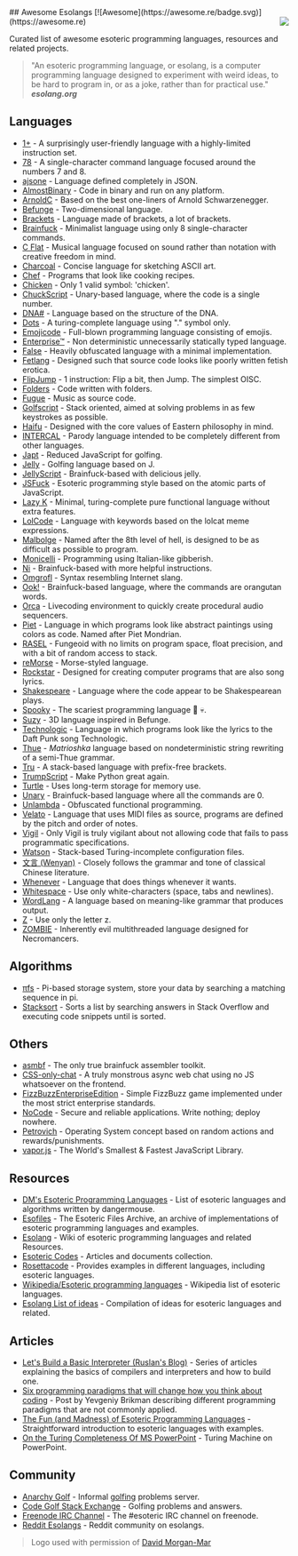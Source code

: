 <div class="github-widget" data-repo="angrykoala/awesome-esolangs"></div>
<script async src="https://pagead2.googlesyndication.com/pagead/js/adsbygoogle.js"></script><ins class="adsbygoogle" style="display:block" data-ad-client="ca-pub-6890694312814945" data-ad-slot="5473692530" data-ad-format="auto"  data-full-width-responsive="true"></ins><script>(adsbygoogle = window.adsbygoogle || []).push({});</script>
## Awesome Esolangs [![Awesome](https://awesome.re/badge.svg)](https://awesome.re)

<img src="https://raw.githubusercontent.com/angrykoala/awesome-esolangs/master/logo_piet.png" align="right">

Curated list of awesome esoteric programming languages, resources and related projects.


> "An esoteric programming language, or esolang, is a computer programming language designed to experiment with weird ideas, to be hard to program in, or as a joke, rather than for practical use."  
> ***esolang.org***




## Languages

* [1+](https://esolangs.org/wiki/1%2B) - A surprisingly user-friendly language with a highly-limited instruction set.
* [78](https://github.com/oatmealine/78) - A single-character command language focused around the numbers 7 and 8.
* [ajsone](https://www.quaxio.com/ajsone) - Language defined completely in JSON.
* [AlmostBinary](https://github.com/wsdt/AlmostBinary) - Code in binary and run on any platform.
* [ArnoldC](http://lhartikk.github.io/ArnoldC) - Based on the best one-liners of Arnold Schwarzenegger.
* [Befunge](https://esolangs.org/wiki/Befunge) - Two-dimensional language.
* [Brackets](https://github.com/kvbc/brackets) - Language made of brackets, a lot of brackets.
* [Brainfuck](https://esolangs.org/wiki/Brainfuck) - Minimalist language using only 8 single-character commands.
* [C Flat](https://github.com/NicksterSand/Cflat) - Musical language focused on sound rather than notation with creative freedom in mind.
* [Charcoal](https://github.com/somebody1234/Charcoal) - Concise language for sketching ASCII art.
* [Chef](http://www.dangermouse.net/esoteric/chef.html) - Programs that look like cooking recipes.
* [Chicken](https://esolangs.org/wiki/Chicken) - Only 1 valid symbol: 'chicken'.
* [ChuckScript](https://github.com/angrykoala/chuckscript) - Unary-based language, where the code is a single number.
* [DNA#](https://esolangs.org/wiki/DNA-Sharp) - Language based on the structure of the DNA.
* [Dots](https://github.com/josconno/dots) - A turing-complete language using "." symbol only.
* [Emojicode](http://www.emojicode.org) - Full-blown programming language consisting of emojis.
* [Enterprise™](https://github.com/joaomilho/Enterprise) - Non deterministic unnecessarily statically typed language.
* [False](http://strlen.com/false-language) - Heavily obfuscated language with a minimal implementation.
* [Fetlang](https://github.com/Property404/fetlang) - Designed such that source code looks like poorly written fetish erotica.
* [FlipJump](https://github.com/tomhea/flip-jump) - 1 instruction: Flip a bit, then Jump. The simplest OISC.
* [Folders](https://github.com/rottytooth/Folders) - Code written with folders.
* [Fugue](https://esolangs.org/wiki/Fugue) - Music as source code.
* [Golfscript](http://www.golfscript.com/golfscript) - Stack oriented, aimed at solving problems in as few keystrokes as possible.
* [Haifu](http://www.dangermouse.net/esoteric/haifu.html) - Designed with the core values of Eastern philosophy in mind.
* [INTERCAL](http://www.catb.org/~esr/intercal) - Parody language intended to be completely different from other languages.
* [Japt](https://github.com/ETHproductions/japt) - Reduced JavaScript for golfing.
* [Jelly](https://github.com/DennisMitchell/jellylanguage) - Golfing language based on J.
* [JellyScript](https://github.com/nguyenphuminh/Jellyscript) - Brainfuck-based with delicious jelly.
* [JSFuck](https://github.com/aemkei/jsfuck) - Esoteric programming style based on the atomic parts of JavaScript.
* [Lazy K](https://tromp.github.io/cl/lazy-k.html) - Minimal, turing-complete pure functional language without extra features.
* [LolCode](http://lolcode.org) - Language with keywords based on the lolcat meme expressions.
* [Malbolge](http://www.lscheffer.com/malbolge.shtml) - Named after the 8th level of hell, is designed to be as difficult as possible to program.
* [Monicelli](https://github.com/esseks/monicelli) - Programming using Italian-like gibberish.
* [Ni](https://github.com/DeybisMelendez/ni) - Brainfuck-based with more helpful instructions.
* [Omgrofl](https://esolangs.org/wiki/Omgrofl) - Syntax resembling Internet slang.
* [Ook!](http://www.dangermouse.net/esoteric/ook.html) - Brainfuck-based language, where the commands are orangutan words.
* [Orca](https://hundredrabbits.itch.io/orca) - Livecoding environment to quickly create procedural audio sequencers.
* [Piet](http://www.dangermouse.net/esoteric/piet.html) -  Language in which programs look like abstract paintings using colors as code. Named after Piet Mondrian.
* [RASEL](https://github.com/Nakilon/rasel) - Fungeoid with no limits on program space, float precision, and with a bit of random access to stack.
* [reMorse](http://esolangs.org/wiki/reMorse) - Morse-styled language.
* [Rockstar](https://github.com/dylanbeattie/rockstar) - Designed for creating computer programs that are also song lyrics.
* [Shakespeare](http://shakespearelang.sourceforge.net) - Language where the code appear to be Shakespearean plays.
* [Spooky](https://spookylang.com) - The scariest programming language  :jack_o_lantern: :skull:.
* [Suzy](https://github.com/gvx/suzy) - 3D language inspired in Befunge.
* [Technologic](https://esolangs.org/wiki/Technologic) - Language in which programs look like the lyrics to the Daft Punk song Technologic.
* [Thue](https://github.com/jcolag/Thue) - *Matrioshka* language based on nondeterministic string rewriting of a semi-Thue grammar.
* [Tru](https://github.com/sungwoncho/tru) - A stack-based language with prefix-free brackets.
* [TrumpScript](https://github.com/samshadwell/TrumpScript) - Make Python great again.
* [Turtle](https://github.com/TypeMonkey/Turtle) - Uses long-term storage for memory use.
* [Unary](https://esolangs.org/wiki/Unary) - Brainfuck-based language where all the commands are 0.
* [Unlambda](http://www.madore.org/~david/programs/unlambda) - Obfuscated functional programming.
* [Velato](http://velato.net) - Language that uses MIDI files as source, programs are defined by the pitch and order of notes.
* [Vigil](https://github.com/munificent/vigil) - Only Vigil is truly vigilant about not allowing code that fails to pass programmatic specifications.
* [Watson](https://github.com/genkami/watson) - Stack-based Turing-incomplete configuration files.
* [文言 (Wenyan)](http://wenyan-lang.lingdong.works) - Closely follows the grammar and tone of classical Chinese literature.
* [Whenever](http://www.dangermouse.net/esoteric/whenever.html) - Language that does things whenever it wants.
* [Whitespace](http://web.archive.org/web/20150623025348/http://compsoc.dur.ac.uk/whitespace) - Use only white-characters (space, tabs and newlines).
* [WordLang](https://github.com/WilliamRagstad/WordLang) - A language based on meaning-like grammar that produces output.
* [Z](https://esolangs.org/wiki/Z) - Use only the letter z.
* [ZOMBIE](https://www.dangermouse.net/esoteric/zombie.html) - Inherently evil multithreaded language designed for Necromancers.

## Algorithms

* [πfs](https://github.com/philipl/pifs) - Pi-based storage system, store your data by searching a matching sequence in pi.
* [Stacksort](https://gkoberger.github.io/stacksort) - Sorts a list by searching answers in Stack Overflow and executing code snippets until is sorted.

## Others

* [asmbf](https://github.com/KrzysztofSzewczyk/asmbf) - The only true brainfuck assembler toolkit.
* [CSS-only-chat](https://github.com/kkuchta/css-only-chat) - A truly monstrous async web chat using no JS whatsoever on the frontend.
* [FizzBuzzEnterpriseEdition](https://github.com/EnterpriseQualityCoding/FizzBuzzEnterpriseEdition) - Simple FizzBuzz game implemented under the most strict enterprise standards.
* [NoCode](https://github.com/kelseyhightower/nocode) - Secure and reliable applications. Write nothing; deploy nowhere.
* [Petrovich](http://www.dangermouse.net/esoteric/petrovich.html) - Operating System concept based on random actions and rewards/punishments.
* [vapor.js](https://github.com/madrobby/vapor.js) - The World's Smallest & Fastest JavaScript Library.

## Resources

* [DM's Esoteric Programming Languages](http://www.dangermouse.net/esoteric) - List of esoteric languages and algorithms written by dangermouse.
* [Esofiles](https://github.com/graue/esofiles) - The Esoteric Files Archive, an archive of implementations of esoteric programming languages and examples.
* [Esolang](https://esolangs.org) - Wiki of esoteric programming languages and related Resources.
* [Esoteric Codes](https://esoteric.codes) - Articles and documents collection.
* [Rosettacode](http://rosettacode.org/wiki/Rosetta_Code) - Provides examples in different languages, including esoteric languages.
* [Wikipedia/Esoteric programming languages](https://en.wikipedia.org/wiki/Esoteric_programming_language) - Wikipedia list of esoteric languages.
* [Esolang List of ideas](https://esolangs.org/wiki/List_of_ideas) - Compilation of ideas for esoteric languages and related.

## Articles

* [Let's Build a Basic Interpreter (Ruslan's Blog)](https://ruslanspivak.com/lsbasi-part1) - Series of articles explaining the basics of compilers and interpreters and how to build one.
* [Six programming paradigms that will change how you think about coding](http://www.ybrikman.com/writing/2014/04/09/six-programming-paradigms-that-will) - Post by Yevgeniy Brikman describing different programming paradigms that are not commonly applied.
* [The Fun (and Madness) of Esoteric Programming Languages](https://tomassetti.me/discovering-arcane-world-esoteric-programming-languages) - Straightforward introduction to esoteric languages with examples.
* [On the Turing Completeness Of MS PowerPoint](http://www.andrew.cmu.edu/user/twildenh/PowerPointTM/Paper.pdf) - Turing Machine on PowerPoint.

## Community

* [Anarchy Golf](http://golf.shinh.org) - Informal [golfing](https://en.wikipedia.org/wiki/Code_golf) problems server.
* [Code Golf Stack Exchange](https://codegolf.stackexchange.com) - Golfing problems and answers.
* [Freenode IRC Channel](http://webchat.freenode.net/?channels=esoteric&uio=d4) - The #esoteric IRC channel on freenode.
* [Reddit Esolangs](https://www.reddit.com/r/esolangs) - Reddit community on esolangs.


> Logo used with permission of [David Morgan-Mar](http://www.dangermouse.net/esoteric/piet/samples.html)